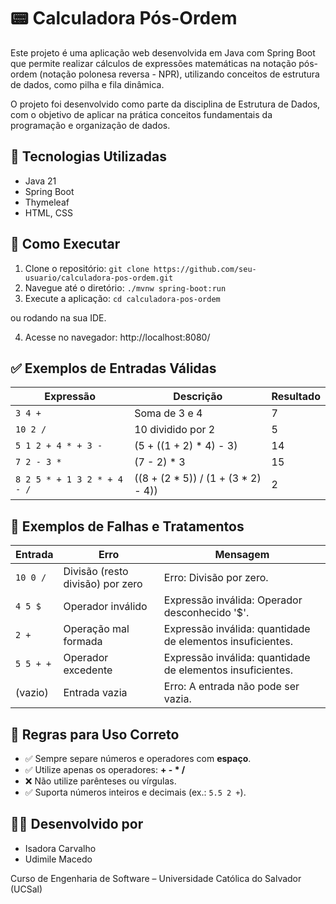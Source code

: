 # 📟 Calculadora Pós-Ordem

Este projeto é uma aplicação web desenvolvida em Java com Spring Boot que permite realizar cálculos de expressões matemáticas na notação pós-ordem (notação polonesa reversa - NPR), utilizando conceitos de estrutura de dados, como pilha e fila dinâmica.

O projeto foi desenvolvido como parte da disciplina de Estrutura de Dados, com o objetivo de aplicar na prática conceitos fundamentais da programação e organização de dados.

## 🔧 Tecnologias Utilizadas

- Java 21
- Spring Boot
- Thymeleaf
- HTML, CSS

## 🏁 Como Executar

1. Clone o repositório: ```git clone https://github.com/seu-usuario/calculadora-pos-ordem.git```
3. Navegue até o diretório: ```./mvnw spring-boot:run```
4. Execute a aplicação: ```cd calculadora-pos-ordem```

ou rodando na sua IDE.

4. Acesse no navegador: http://localhost:8080/

## ✅ Exemplos de Entradas Válidas

| Expressão | Descrição | Resultado |
|------------|-----------|-----------|
| `3 4 +` | Soma de 3 e 4 | 7 |
| `10 2 /` | 10 dividido por 2 | 5 |
| `5 1 2 + 4 * + 3 -` | (5 + ((1 + 2) * 4) - 3) | 14 |
| `7 2 - 3 *` | (7 - 2) * 3 | 15 |
| `8 2 5 * + 1 3 2 * + 4 - /` | ((8 + (2 * 5)) / (1 + (3 * 2) - 4)) | 2 |

## 🚫 Exemplos de Falhas e Tratamentos

| Entrada | Erro | Mensagem |
|---------|------|----------|
| `10 0 /` | Divisão (resto divisão) por zero | Erro: Divisão por zero. |
| `4 5 $` | Operador inválido | Expressão inválida: Operador desconhecido '$'. |
| `2 +` | Operação mal formada | Expressão inválida: quantidade de elementos insuficientes. |
| `5 5 + +` | Operador excedente | Expressão inválida: quantidade de elementos insuficientes. |
| (vazio) | Entrada vazia | Erro: A entrada não pode ser vazia. |

## 📜 Regras para Uso Correto

- ✅ Sempre separe números e operadores com **espaço**.
- ✅ Utilize apenas os operadores: **+ - * /**
- ❌ Não utilize parênteses ou vírgulas.
- ✅ Suporta números inteiros e decimais (ex.: `5.5 2 +`).

## 🙋‍♀️ Desenvolvido por
- Isadora Carvalho
- Udimile Macedo
  
Curso de Engenharia de Software – Universidade Católica do Salvador (UCSal)

